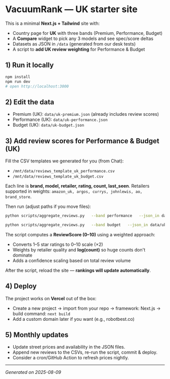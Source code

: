 
# VacuumRank — UK starter site

This is a minimal **Next.js + Tailwind** site with:
- Country page for **UK** with three bands (Premium, Performance, Budget)
- A **Compare** widget to pick any 3 models and see spec/score deltas
- Datasets as JSON in `/data` (generated from our desk tests)
- A script to **add UK review weighting** for Performance & Budget

## 1) Run it locally
```bash
npm install
npm run dev
# open http://localhost:3000
```

## 2) Edit the data
- Premium (UK): `data/uk-premium.json` (already includes review scores)
- Performance (UK): `data/uk-performance.json`
- Budget (UK): `data/uk-budget.json`

## 3) Add review scores for Performance & Budget (UK)
Fill the CSV templates we generated for you (from Chat):
- `/mnt/data/reviews_template_uk_performance.csv`
- `/mnt/data/reviews_template_uk_budget.csv`

Each line is **brand, model, retailer, rating, count, last_seen**.
Retailers supported in weights: `amazon_uk, argos, currys, johnlewis, ao, brand_store`.

Then run (adjust paths if you move files):
```bash
python scripts/aggregate_reviews.py   --band performance   --json_in data/uk-performance.json   --reviews_csv /mnt/data/reviews_template_uk_performance.csv   --weights_json data/review-sources.json   --out_json data/uk-performance.json

python scripts/aggregate_reviews.py   --band budget   --json_in data/uk-budget.json   --reviews_csv /mnt/data/reviews_template_uk_budget.csv   --weights_json data/review-sources.json   --out_json data/uk-budget.json
```

The script computes a **ReviewScore (0–10)** using a weighted approach:
- Converts 1–5 star ratings to 0–10 scale (×2)  
- Weights by retailer quality and **log(count)** so huge counts don't dominate
- Adds a confidence scaling based on total review volume

After the script, reload the site — **rankings will update automatically**.

## 4) Deploy
The project works on **Vercel** out of the box:
- Create a new project → import from your repo → framework: Next.js → build command: `next build`
- Add a custom domain later if you want (e.g., robotbest.co)

## 5) Monthly updates
- Update street prices and availability in the JSON files.
- Append new reviews to the CSVs, re-run the script, commit & deploy.
- Consider a cron/GitHub Action to refresh prices nightly.

---

*Generated on 2025-08-09*

